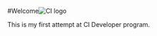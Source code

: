 #Welcome![CI logo](https://codeinstitute.s3.amazonaws.com/fullstack/ci_logo_small.png)

This is my first attempt at CI Developer program.